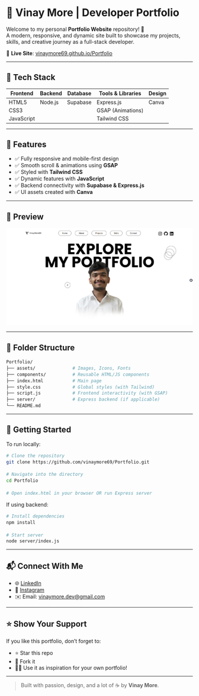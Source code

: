 
# 🌟 Vinay More | Developer Portfolio

Welcome to my personal **Portfolio Website** repository! 🚀  
A modern, responsive, and dynamic site built to showcase my projects, skills, and creative journey as a full-stack developer.

🔗 **Live Site**: [vinaymore69.github.io/Portfolio](https://vinaymore69.github.io/Portfolio/)

---

## 🚀 Tech Stack

| Frontend | Backend | Database | Tools & Libraries | Design |
|----------|---------|----------|-------------------|--------|
| HTML5    | Node.js | Supabase | Express.js        | Canva  |
| CSS3     |         |          | GSAP (Animations) |        |
| JavaScript |       |          | Tailwind CSS      |        |

---

## 🎨 Features

- ✅ Fully responsive and mobile-first design
- ✅ Smooth scroll & animations using **GSAP**
- ✅ Styled with **Tailwind CSS**
- ✅ Dynamic features with **JavaScript**
- ✅ Backend connectivity with **Supabase & Express.js**
- ✅ UI assets created with **Canva**

---

## 📸 Preview

![Portfolio Preview](https://github.com/vinaymore69/Portfolio/blob/fc509ca98bf155665ea1f871816356ece2c1969c/preview.png) <!-- Add your actual screenshot URL here -->

---

## 📁 Folder Structure

```bash
Portfolio/
├── assets/              # Images, Icons, Fonts
├── components/          # Reusable HTML/JS components
├── index.html           # Main page
├── style.css            # Global styles (with Tailwind)
├── script.js            # Frontend interactivity (with GSAP)
├── server/              # Express backend (if applicable)
└── README.md
```

---

## 🧰 Getting Started

To run locally:

```bash
# Clone the repository
git clone https://github.com/vinaymore69/Portfolio.git

# Navigate into the directory
cd Portfolio

# Open index.html in your browser OR run Express server
```

If using backend:
```bash
# Install dependencies
npm install

# Start server
node server/index.js
```

---

## 📬 Connect With Me

- 🌐 [LinkedIn](https://www.linkedin.com/in/vinaymore69/)
- 📸 [Instagram](https://www.instagram.com/vinaymore69/)
- ✉️ Email: [vinaymore.dev@gmail.com](mailto:vinaymore.dev@gmail.com)

---

## ⭐ Show Your Support

If you like this portfolio, don’t forget to:

- ⭐ Star this repo
- 🍴 Fork it
- 🧑‍💻 Use it as inspiration for your own portfolio!

---

> Built with passion, design, and a lot of ☕ by **Vinay More**.
```
